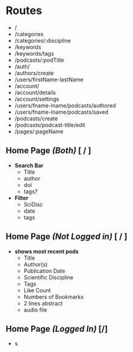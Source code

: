 # Routes
- /
- /categories
- /categories/:discipline
- /keywords
- /keywords/tags
- /podcasts/:podTitle
- /auth/
- /authors/create
- /users/firstName-lastName
- /account/
- /account/details
- /account/settings
- /users/fname-lname/podcasts/authored
- /users/fname-lname/podcasts/saved
- /podcasts/create
- /podcasts/podcast-title/edit
- /pages/:pageName

## Home Page    *(Both)*            **[ / ]**
- **Search Bar**
  - Title
  - author
  - doi
  - tags?
- **Filter**
  - SciDisc
  - date
  - tags

## Home Page    *(Not Logged in)*   **[ / ]**
- **shows most recent pods**
  - Title
  - Author(s)
  - Publication Date
  - Scientific Discipline
  - Tags
  - Like Count
  - Numbers of Bookmarks
  - 2 lines abstract
  - audio file


## Home Page    *(Logged In)*   **[/]**
- s